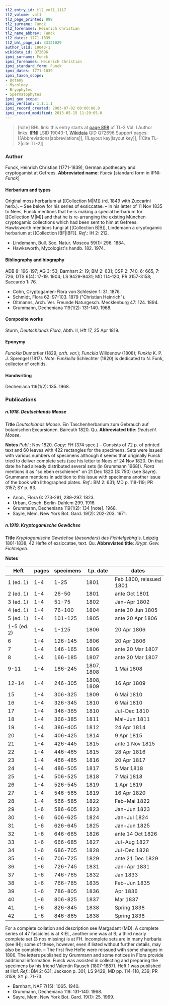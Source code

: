 ```yaml
---
tl2_entry_id: tl2_vol1_1117
tl2_volume: vol1
tl2_page_printed: 898
tl2_surname: Funck
tl2_forenames: Heinrich Christian
tl2_name_abbrev: Funck
tl2_dates: 1771-1839
tl2_bhl_page_id: 33121029
author_lsid: 19043-1
wikidata_id: Q72696
ipni_surname: Funck
ipni_forenames: Heinrich Christian
ipni_standard_form: Funck
ipni_dates: 1771-1839
ipni_taxon_scope: 
- Botany
- Mycology
- Bryophytes
- Spermatophytes
ipni_geo_scope: 
ipni_version: 1.1.1.1
ipni_record_created: 2003-07-02 00:00:00.0
ipni_record_modified: 2013-05-15 11:29:05.0
---
```


> [!cite] BHL link: this entry starts at [page 898](https://www.biodiversitylibrary.org/page/33121029) of TL-2 Vol. I
> Author links: [IPNI](https://www.ipni.org/a/19043-1) LSID 19043-1, [Wikidata](https://www.wikidata.org/wiki/Q72696) QID Q72696
> Support pages: [[Abbreviations|abbreviations]], [[Layout key|layout key]], [[Cite TL-2|cite TL-2]]

### Author

Funck, Heinrich Christian (1771-1839), German apothecary and cryptogamist at Gefrees. 
**Abbreviated name**: *Funck* \[standard form in IPNI: *Funck*\]

#### Herbarium and types

Original moss herbarium at [[Collection M|M]] (rd. 1849 with Zuccarini herb.). – See below for his series of exsiccatae. – In his letter of 11 Nov 1835 to Nees, Funck mentions that he is making a special herbarium for [[Collection M|M]] and that he is re-arranging the existing München cryptogamic collections which had been sent to him at Gefrees. Hawksworth mentions fungi at [[Collection B|B]], Lindemann a cryptogamic herbarium at [[Collection IBF|IBF]].
*Ref*.: IH 2: 212.
- Lindemann, Bull. Soc. Natur. Moscou 59(1): 296. 1884.
- Hawksworth, Mycologist's handb. 182. 1974.

#### Bibliography and biography

ADB 8: 196-197; AG 3: 53; Barnhart 2: 19; BM 2: 631; CSP 2: 740, 6: 665, 7: 726; DTS 6(4): 17-19. 1904; LS 9429-9431; MD 114-120; PR 3157-3158; Saccardo 1: 76.
- Cohn, Cryptogamen-Flora von Schlesien 1: 31. 1876.
- Schmidt, Flora 62: 97-103. 1879 ("Christian Heinrich").
- Oltmanns, Arch. Ver. Freunde Naturgesch. Mecklenburg 47: 124. 1894.
- Grummann, Decheniana 119(1/2): 131-140. 1968.

#### Composite works

Sturm, *Deutschlands Flora*, Abth. II, Hft 17, 25 Apr 1819.

#### Eponymy

*Funckia* Dumortier (1829, *orth. var.*); *Funckia* Willdenow (1808); *Funkia* K. P. J. Sprengel (1817).
*Note*: *Funkiella* Schlechter (1920) is dedicated to N. Funk, collector of orchids.

#### Handwriting

Decheniana 119(1/2): 135. 1968.

### Publications

##### n.1918. Deutschlands Moose

**Title**
*Deutschlands Moose*. Ein Taschenherbarium zum Gebrauch auf botanischen Excursionen. Baireuth 1820. Qu.
**Abbreviated title**: *Deutschl. Moose*.

**Notes**
*Publ*.: Nov 1820. *Copy*: FH (374 spec.) – Consists of 72 p. of printed text and 60 leaves with 422 rectangles for the specimens. Sets were issued with various numbers of specimens although it seems that originally Funck tried to deliver complete sets (see his letter to Nees of 24 Nov 1820. On that date he had already distributed several sets (*in* Grummann 1968)). *Flora* mentions it as "so eben erschienen" on 21 Dec 1820 (3: 750) (see Sayre). Grummann mentions in addition to this issue with specimens another issue of the book with lithographed plates.
*Ref*.: BM 2: 631; MD p. 118-119; PR 3157; SY p. 63.
- Anon., Flora 6: 273-281, 289-297. 1823.
- Urban, Gesch. Berlin-Dahlem 299. 1916.
- Grummann, Decheniana 119(1/2): 134 \[note\]. 1968.
- Sayre, Mem. New York Bot. Gard. 19(2): 202-203. 1971.

##### n.1919. Kryptogamische Gewächse

**Title**
*Kryptogamische Gewächse* (*besonders*) *des Fichtelgebirg's*. Leipzig 1801-1838, 42 Hefte of exsiccatae, text. Qu.
**Abbreviated title**: *Krypt. Gew. Fichtelgeb.*

**Notes**

|Heft	|pages	|specimens	|t.p. date	|dates|
|---	|---	|---	|---	|---	|
|1 (ed. 1)	|1-4	|1-25	|1801	|Feb 1800, reissued 1801|
|2 (ed. 1)	|1-4	|26-50	|1801	|ante Oct 1801|
|3 (ed. 1)	|1-4	|51-75	|1802	|Jan-Apr 1802|
|4 (ed. 1)	|1-4	|76-100	|1804	|ante 30 Jun 1805|
|5 (ed. 1)	|1-4	|101-125	|1805	|ante 20 Apr 1806|
|1-5 (ed. 2)	|1-4	|1-125	|1806	|20 Apr 1806|
|6	|1-4	|126-145	|1806	|20 Apr 1806|
|7	|1-4	|146-165	|1806	|ante 20 Mar 1807|
|8	|1-4	|166-185	|1807	|ante 20 Mar 1807|
|9-11	|1-4	|186-245	|1807, 1808	|1 Mai 1808|
|12-14	|1-4	|246-305	|1808, 1809	|16 Apr 1809|
|15	|1-4	|306-325	|1809	|6 Mai 1810|
|16	|1-4	|326-345	|1810	|6 Mai 1810|
|17	|1-4	|346-365	|1810	|Jul-Dec 1810|
|18	|1-4	|366-385	|1811	|Mai-Jun 1811|
|19	|1-4	|386-405	|1812	|24 Apr 1814|
|20	|1-4	|406-425	|1814	|9 Apr 1815|
|21	|1-4	|426-445	|1815	|ante 1 Nov 1815|
|22	|1-4	|446-465	|1815	|28 Apr 1816|
|23	|1-4	|466-485	|1816	|20 Apr 1817|
|24	|1-4	|486-505	|1817	|5 Mar 1818|
|25	|1-4	|506-525	|1818	|7 Mai 1818|
|26	|1-4	|526-545	|1819	|1 Apr 1819|
|27	|1-4	|546-565	|1819	|16 Apr 1820|
|28	|1-4	|566-585	|1822	|Feb-Mai 1822|
|29	|1-6	|586-605	|1823	|Jan-Jun 1823|
|30	|1-6	|606-625	|1824	|Jan-Jul 1824|
|31	|1-6	|626-645	|1825	|Jan-Jun 1825|
|32	|1-6	|646-665	|1826	|ante 14 Oct 1826|
|33	|1-6	|666-685	|1827	|Jul-Aug 1827|
|34	|1-6	|686-705	|1828	|Jul-Dec 1828|
|35	|1-6	|706-725	|1829	|ante 21 Dec 1829|
|36	|1-6	|726-745	|1831	|Jan-Apr 1831|
|37	|1-6	|746-765	|1832	|Jan 1833|
|38	|1-6	|766-785	|1835	|Feb-Jun 1835|
|39	|1-6	|786-805	|1836	|Apr 1836|
|40	|1-6	|806-825	|1837	|Mar 1837|
|41	|1-6	|826-845	|1838	|Spring 1838|
|42	|1-6	|846-865	|1838	|Spring 1838|

For a complete collation and description see Margadant (MD). A complete series of 47 fascicles is at KIEL, another one was at B; a third nearly complete set (3 nos missing) is at FH. Incomplete sets are in many herbaria (see IH); some of these, however, even if listed without further details, may also be complete. – The first five Hefte were reissued with some changes in 1806. The letters published by Grummann and some notices in Flora provide additional information.
Funck was assisted in collecting and preparing the specimens by his friend Valentin Rausch (1807-1887).
Heft 1 was published at Hof.
*Ref*.: BM 2: 631; Jackson p. 301; LS 9429; MD pp. 114-118, 239; PR 3158; SY p. 71-73.
- Barnhart, NAF 7(15): 1065. 1940.
- Grummann, Decheniana 119: 131-140. 1968.
- Sayre, Mem. New York Bot. Gard. 19(1): 25. 1969.


